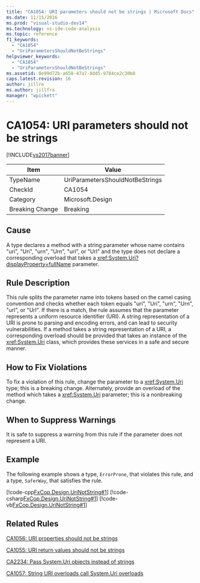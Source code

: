 ```yaml
---
title: "CA1054: URI parameters should not be strings | Microsoft Docs"
ms.date: 11/15/2016
ms.prod: "visual-studio-dev14"
ms.technology: vs-ide-code-analysis
ms.topic: reference
f1_keywords:
  - "CA1054"
  - "UriParametersShouldNotBeStrings"
helpviewer_keywords:
  - "CA1054"
  - "UriParametersShouldNotBeStrings"
ms.assetid: 8e99d72b-a658-47a7-8dd5-9784ce2c30b8
caps.latest.revision: 16
author: jillre
ms.author: jillfra
manager: "wpickett"
---
```

# CA1054: URI parameters should not be strings
[!INCLUDE[vs2017banner](../includes/vs2017banner.md)]

|Item|Value|
|-|-|
|TypeName|UriParametersShouldNotBeStrings|
|CheckId|CA1054|
|Category|Microsoft.Design|
|Breaking Change|Breaking|

## Cause
 A type declares a method with a string parameter whose name contains "uri", "Uri", "urn", "Urn", "url", or "Url" and the type does not declare a corresponding overload that takes a <xref:System.Uri?displayProperty=fullName> parameter.

## Rule Description
 This rule splits the parameter name into tokens based on the camel casing convention and checks whether each token equals "uri", "Uri", "urn", "Urn", "url", or "Url". If there is a match, the rule assumes that the parameter represents a uniform resource identifier (URI). A string representation of a URI is prone to parsing and encoding errors, and can lead to security vulnerabilities. If a method takes a string representation of a URI, a corresponding overload should be provided that takes an instance of the <xref:System.Uri> class, which provides these services in a safe and secure manner.

## How to Fix Violations
 To fix a violation of this rule, change the parameter to a <xref:System.Uri> type; this is a breaking change. Alternately, provide an overload of the method which takes a <xref:System.Uri> parameter; this is a nonbreaking change.

## When to Suppress Warnings
 It is safe to suppress a warning from this rule if the parameter does not represent a URI.

## Example
 The following example shows a type, `ErrorProne`, that violates this rule, and a type, `SaferWay`, that satisfies the rule.

 [!code-cpp[FxCop.Design.UriNotString#1](../snippets/cpp/VS_Snippets_CodeAnalysis/FxCop.Design.UriNotString/cpp/FxCop.Design.UriNotString.cpp#1)]
 [!code-csharp[FxCop.Design.UriNotString#1](../snippets/csharp/VS_Snippets_CodeAnalysis/FxCop.Design.UriNotString/cs/FxCop.Design.UriNotString.cs#1)]
 [!code-vb[FxCop.Design.UriNotString#1](../snippets/visualbasic/VS_Snippets_CodeAnalysis/FxCop.Design.UriNotString/vb/FxCop.Design.UriNotString.vb#1)]

## Related Rules
 [CA1056: URI properties should not be strings](../code-quality/ca1056-uri-properties-should-not-be-strings.md)

 [CA1055: URI return values should not be strings](../code-quality/ca1055-uri-return-values-should-not-be-strings.md)

 [CA2234: Pass System.Uri objects instead of strings](../code-quality/ca2234-pass-system-uri-objects-instead-of-strings.md)

 [CA1057: String URI overloads call System.Uri overloads](../code-quality/ca1057-string-uri-overloads-call-system-uri-overloads.md)

